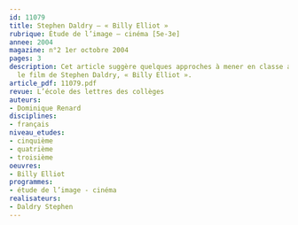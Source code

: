 ```yaml
---
id: 11079
title: Stephen Daldry – « Billy Elliot »
rubrique: Étude de l’image – cinéma [5e-3e]
annee: 2004
magazine: n°2 1er octobre 2004
pages: 3
description: Cet article suggère quelques approches à mener en classe avant de visionner
  le film de Stephen Daldry, « Billy Elliot ».
article_pdf: 11079.pdf
revue: L’école des lettres des collèges
auteurs:
- Dominique Renard
disciplines:
- français
niveau_etudes:
- cinquième
- quatrième
- troisième
oeuvres:
- Billy Elliot
programmes:
- étude de l’image - cinéma
realisateurs:
- Daldry Stephen
---
```

